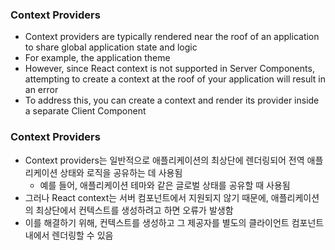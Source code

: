 ### Context Providers

- Context providers are typically rendered near the roof of an application to share global application state and logic
- For example, the application theme
- However, since React context is not supported in Server Components, attempting to create a context at the roof of your application will result in an error
- To address this, you can create a context and render its provider inside a separate Client Component

### Context Providers

- Context providers는 일반적으로 애플리케이션의 최상단에 렌더링되어 전역 애플리케이션 상태와 로직을 공유하는 데 사용됨
  - 예를 들어, 애플리케이션 테마와 같은 글로벌 상태를 공유할 때 사용됨
- 그러나 React context는 서버 컴포넌트에서 지원되지 않기 때문에, 애플리케이션의 최상단에서 컨텍스트를 생성하려고 하면 오류가 발생함
- 이를 해결하기 위해, 컨텍스트를 생성하고 그 제공자를 별도의 클라이언트 컴포넌트 내에서 렌더링할 수 있음
